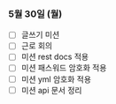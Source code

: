 ### 5월 30일 (월)
- [ ] 글쓰기 미션
- [ ] 근로 회의
- [ ] 미션 rest docs 적용
- [ ] 미션 패스워드 암호화 적용
- [ ] 미션 yml 암호화 적용
- [ ] 미션 api 문서 정리
